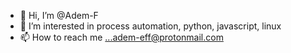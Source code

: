 - 👋 Hi, I’m @Adem-F
- 👀 I’m interested in process automation, python, javascript, linux
- 📫 How to reach me ...adem-eff@protonmail.com

<!---
Adem-F/Adem-F is a ✨ special ✨ repository because its `README.md` (this file) appears on your GitHub profile.
You can click the Preview link to take a look at your changes.
--->
